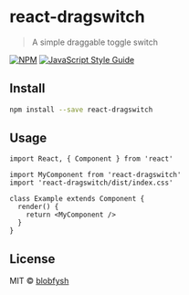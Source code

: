 # react-dragswitch

> A simple draggable toggle switch

[![NPM](https://img.shields.io/npm/v/react-dragswitch.svg)](https://www.npmjs.com/package/react-dragswitch) [![JavaScript Style Guide](https://img.shields.io/badge/code_style-standard-brightgreen.svg)](https://standardjs.com)

## Install

```bash
npm install --save react-dragswitch
```

## Usage

```tsx
import React, { Component } from 'react'

import MyComponent from 'react-dragswitch'
import 'react-dragswitch/dist/index.css'

class Example extends Component {
  render() {
    return <MyComponent />
  }
}
```

## License

MIT © [blobfysh](https://github.com/blobfysh)

